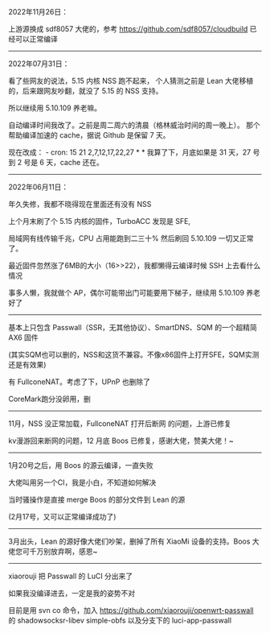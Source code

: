 2022年11月26日：

上游源换成 sdf8057 大佬的，参考 https://github.com/sdf8057/cloudbuild
已经可以正常编译

---

2022年07月31日：

看了些网友的说法，5.15 内核 NSS 跑不起来，
个人猜测之前是 Lean 大佬移植的，后来跟网友吵翻，就没了 5.15 的 NSS 支持。

所以继续用 5.10.109 养老嘛。

自动编译时间我改了。之前是周二周六的清晨（格林威治时间的周一晚上）。
那个帮助编译加速的 cache，据说 Github 是保留 7 天。

现在改成： - cron: 15 21 2,7,12,17,22,27 * *
我算了下，月底如果是 31 天，27 号到 2 号是 6 天，cache 还在。


---

2022年06月11日：

年久失修，我都不晓得现在里面还有没有 NSS

上个月末刷了个 5.15 内核的固件，TurboACC 发现是 SFE,

局域网有线传输千兆，CPU 占用能跑到二三十%
然后刷回 5.10.109 一切又正常了。

最近固件忽然涨了6MB的大小（16>>22），我都懒得云编译时候 SSH 上去看什么情况


事多人懒，我就做个 AP，偶尔可能带出门可能要用下梯子，继续用 5.10.109 养老好了


---


基本上只包含 Passwall（SSR，无其他协议）、SmartDNS、SQM 的一个超精简 AX6 固件

(其实SQM也可以删的，NSS和这货不兼容。不像x86固件上打开SFE，SQM实测还是有效果)

有 FullconeNAT。考虑了下，UPnP 也删除了

CoreMark跑分没卵用，删


---


11月，NSS 没正常加载，FullconeNAT 打开后断网 的问题，上游已修复


kv漫游回来断网的问题，12 月底 Boos 已修复，感谢大佬，赞美大佬！~


---


1月20号之后，用 Boos 的源云编译，一直失败

大佬叫用另一个CI，我是小白，不知道如何解决

当时骚操作是直接 merge Boos 的部分文件到 Lean 的源

(2月17号，又可以正常编译成功了)


---

3月出头，Lean 的源好像大佬们吵架，删掉了所有 XiaoMi 设备的支持。Boos 大佬您可千万别放弃啊，感恩~

---

xiaorouji 把 Passwall 的 LuCI 分出来了

如果我没编译进去，一定是我的姿势不对

目前是用 svn co 命令，加入 https://github.com/xiaorouji/openwrt-passwall 的 shadowsocksr-libev simple-obfs 以及分支下的 luci-app-passwall
